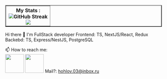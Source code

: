<!DOCTYPE HTML>
<html>
  <body>
    <table border="2" align="right">
      <tr colspan="2">
        <th>      
          <div>
            My Stats :<br>
            <img src="https://streak-stats.demolab.com?user=DiametrFQ&theme=github-dark-blue&border_radius=6&card_width=300&type=png" alt="GitHub Streak"/><br>
            <img src="https://github-readme-stats.vercel.app/api/top-langs/?username=DiametrFQ&layout=donut-vertical"/><br>
          </div>
        </th>
      </tr>
    </table>
    <div>
      Hi there 👋
      I'm FullStack developer
      Frontend: TS, NextJS/React, Redux
      Backebd: TS, Express/NestJS, PostgreSQL
    </div>
  </body>
</html>

📫 How to reach me:<br>
<a href="https://t.me/diametrfq"><img width="60px" src="https://upload.wikimedia.org/wikipedia/commons/8/82/Telegram_logo.svg"/></a>
<a href="mailto:hohlov.03@inbox.ru"><img width="60px" src="https://cdn4.iconfinder.com/data/icons/social-media-logos-6/512/112-gmail_email_mail-512.png"/></a>
Mail?: hohlov.03@inbox.ru
